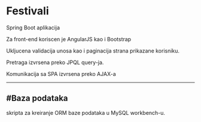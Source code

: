 # Festivali

Spring Boot aplikacija 

Za front-end koriscen je AngularJS kao i Bootstrap 

Ukljucena validacija unosa kao i paginacija strana prikazane korisniku.

Pretraga izvrsena preko JPQL query-ja.

Komunikacija sa SPA izvrsena preko AJAX-a 

---
#Baza podataka
---
skripta za kreiranje ORM baze podataka u MySQL workbench-u.
